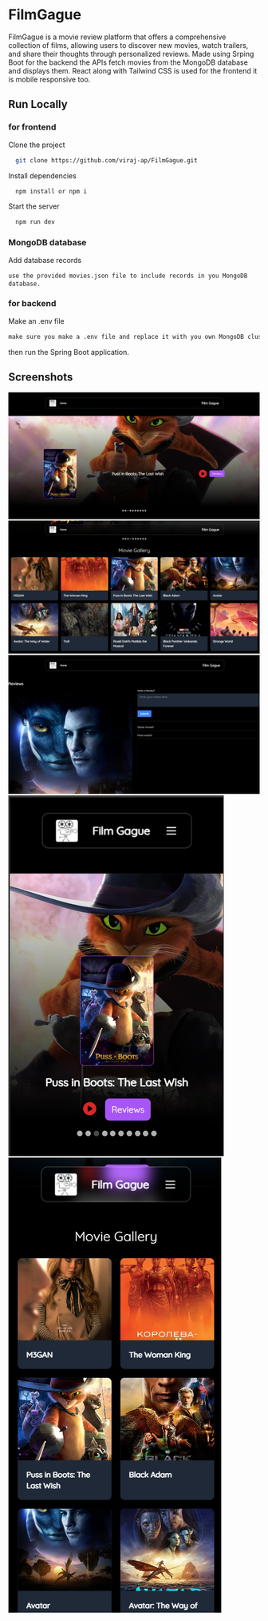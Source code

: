 
# FilmGague

FilmGague is a movie review platform that offers a comprehensive collection of films, allowing users to discover new movies, watch trailers, and share their thoughts through personalized reviews. Made using Srping Boot for the backend the APIs fetch movies from the MongoDB database and displays them. React along with Tailwind CSS is used for the frontend it is mobile responsive too.
## Run Locally


### for frontend

Clone the project

```bash
  git clone https://github.com/viraj-ap/FilmGague.git
```

Install dependencies

```bash
  npm install or npm i
```

Start the server

```bash
  npm run dev
```
### MongoDB database

Add database records

```
use the provided movies.json file to include records in you MongoDB database.
```

### for backend
Make an .env file

```for backend 
make sure you make a .env file and replace it with you own MongoDB cluster details.
```
then run the Spring Boot application.





## Screenshots

![alt text](src/main.png)
![alt text](src/gallery.png)
![alt text](src/reviews.png)
![alt text](src/mobileResponsive1.png)
![alt text](src/mobileResponsive2.png)




